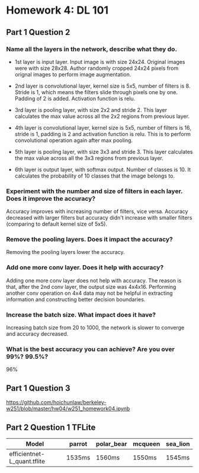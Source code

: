 # Homework 4: DL 101

## Part 1 Question 2

### Name all the layers in the network, describe what they do.

- 1st layer is input layer.  Input image is with size 24x24. Original images were with size 28x28. Author randomly cropped 24x24 pixels from orignal images to perform image augmentation.

- 2nd layer is convolutional layer, kernel size is 5x5, number of filters is 8. Stride is 1, which means the filters slide through pixels one by one. Padding of 2 is added. Activation function is relu.  

- 3rd layer is pooling layer, with size 2x2 and stride 2. This layer calculates the max value across all the 2x2 regions from previous layer.  

- 4th layer is convolutional layer, kernel size is 5x5, number of filters is 16, stride is 1, padding is 2 and activation function is relu. This is to perform convolutional operation again after max pooling.

- 5th layer is pooling layer, with size 3x3 and stride 3. This layer calculates the max value across all the 3x3 regions from previous layer.  

- 6th layer is output layer, with softmax output. Number of classes is 10. It calculates the probability of 10 classes that the image belongs to.  

### Experiment with the number and size of filters in each layer. Does it improve the accuracy?  

Accuracy improves with increasing number of filters, vice versa. Accuracy decreased with larger filters but accuracy didn't increase with smaller filters (comparing to default kernel size of 5x5).    

### Remove the pooling layers. Does it impact the accuracy?  

Removing the pooling layers lower the accuracy.  

### Add one more conv layer. Does it help with accuracy?

Adding one more conv layer does not help with accuracy. The reason is that, after the 2nd conv layer, the output size was 4x4x16. Performing another conv operation on 4x4 data may not be helpful in extracting information and constructing better decision boundaries.

### Increase the batch size. What impact does it have?

Increasing batch size from 20 to 1000, the network is slower to converge and accuracy decreased.

### What is the best accuracy you can achieve? Are you over 99%? 99.5%?

96%

## Part 1 Question 3

https://github.com/hoichunlaw/berkeley-w251/blob/master/hw04/w251_homework04.ipynb

## Part 2 Question 1 TFLite

Model | parrot | polar_bear | mcqueen | sea_lion |  
--- | --- | --- | --- | ---  
efficientnet-L_quant.tflite | 1535ms | 1560ms | 1550ms | 1545ms |


